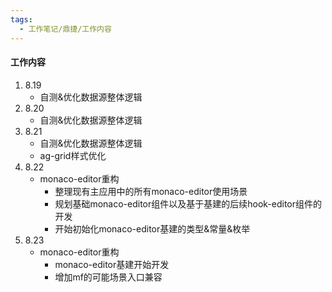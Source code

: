 ```yaml
---
tags:
  - 工作笔记/鼎捷/工作内容
---
```

#### 工作内容
1. 8.19
	- 自测&优化数据源整体逻辑
2. 8.20
	- 自测&优化数据源整体逻辑
3. 8.21
	- 自测&优化数据源整体逻辑
	- ag-grid样式优化
4. 8.22
	- monaco-editor重构
		- 整理现有主应用中的所有monaco-editor使用场景
		- 规划基础monaco-editor组件以及基于基建的后续hook-editor组件的开发
		- 开始初始化monaco-editor基建的类型&常量&枚举
5. 8.23
	- monaco-editor重构
		- monaco-editor基建开始开发
		- 增加mf的可能场景入口兼容